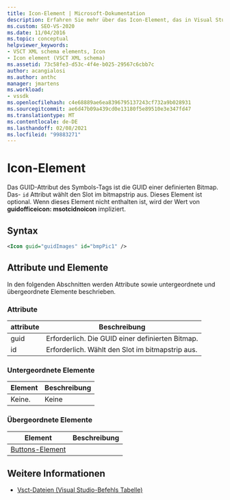 ```yaml
---
title: Icon-Element | Microsoft-Dokumentation
description: Erfahren Sie mehr über das Icon-Element, das in Visual Studio-IDE-Erweiterungen verwendete Symbole darstellt, das Attribute für die verwendete Bitmap und den Slot im bitmapstrip umfasst.
ms.custom: SEO-VS-2020
ms.date: 11/04/2016
ms.topic: conceptual
helpviewer_keywords:
- VSCT XML schema elements, Icon
- Icon element (VSCT XML schema)
ms.assetid: 73c58fe3-d53c-4f4e-b025-29567c6cbb7c
author: acangialosi
ms.author: anthc
manager: jmartens
ms.workload:
- vssdk
ms.openlocfilehash: c4e68889ae6ea8396795137243cf732a9b028931
ms.sourcegitcommit: ae6d47b09a439cd0e13180f5e89510e3e347fd47
ms.translationtype: MT
ms.contentlocale: de-DE
ms.lasthandoff: 02/08/2021
ms.locfileid: "99883271"
---
```

# <a name="icon-element"></a>Icon-Element
Das GUID-Attribut des Symbols-Tags ist die GUID einer definierten Bitmap. Das- `id` Attribut wählt den Slot im bitmapstrip aus. Dieses Element ist optional. Wenn dieses Element nicht enthalten ist, wird der Wert von **guidofficeicon: msotcidnoicon** impliziert.

## <a name="syntax"></a>Syntax

```xml
<Icon guid="guidImages" id="bmpPic1" />
```

## <a name="attributes-and-elements"></a>Attribute und Elemente
 In den folgenden Abschnitten werden Attribute sowie untergeordnete und übergeordnete Elemente beschrieben.

### <a name="attributes"></a>Attribute

|attribute|Beschreibung|
|---------------|-----------------|
|guid|Erforderlich. Die GUID einer definierten Bitmap.|
|id|Erforderlich. Wählt den Slot im bitmapstrip aus.|

### <a name="child-elements"></a>Untergeordnete Elemente

|Element|Beschreibung|
|-------------|-----------------|
|Keine.|Keine|

### <a name="parent-elements"></a>Übergeordnete Elemente

|Element|Beschreibung|
|-------------|-----------------|
|[Buttons-Element](../extensibility/buttons-element.md)||

## <a name="see-also"></a>Weitere Informationen
- [Vsct-Dateien (Visual Studio-Befehls Tabelle)](../extensibility/internals/visual-studio-command-table-dot-vsct-files.md)
